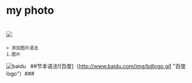 # my photo
![](http://b50.photo.store.qq.com/psu?/164d5867-5ced-4145-8bcb-d811efc5d3ad/k*ny2FGtUnuOWV4j.3GIIEFsnTlpwNz.Q355f2zs*pc!/b/YQc7mCJIfAAAYrGf2R0psgAAbxAZaCRfHwAA&a=58&b=50&o=61&bo=ngK.ASADFQIBBTU!&rf=viewer_4)
======
	> 添加图片语法
	1.图片
![baidu](http://www.baidu.com/img/bdlogo.gif "百度logo")  
##节本语法![百度]（http://www.baidu.com/img/bdlogo.gif "百度logo"）###  	

